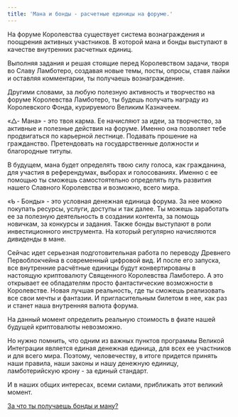```yaml
---
title: 'Мана и бонды - расчетные единицы на форуме.'
---
```


На форуме Королевства существует система вознаграждения и поощрения активных участников. В которой мана и бонды выступают в качестве внутренних расчетных единиц.

Выполняя задания и решая стоящие перед Королевством задачи, творя во Славу Ламботеро, создавая новые темы, посты, опросы, ставя лайки и оставляя комментарии, ты получаешь вознаграждение.

Другими словами, за любую полезную активность и творчество на форуме Королевства Ламботеро, ты будешь получать награду из Королевского Фонда, курируемого Великим Казначеем.

«△- Мана» - это твоя карма. Ее начисляют за идеи, за творчество, за активные и полезные действия на форуме. Именно она позволяет тебе продвигаться по карьерной лестнице. Подавать прошение на гражданство. Претендовать на государственные должности и благородные титулы.

В будущем, мана будет определять твою силу голоса, как гражданина, для участия в референдумах, выборах и голосованиях. Именно с ее помощью ты сможешь самостоятельно определять путь развития нашего Славного Королевства и возможно, всего мира.

«ᑲ - Бонды» - это условная денежная единица форума. За нее можно покупать ресурсы, услуги, доступы и так далее. Ты можешь заработать ее за полезную деятельность в создании контента, за помощь новичкам, за конкурсы и задания.
Также бонды выступают в роли инвестиционного инструмента. На который регулярно начисляются дивиденды в мане.

Сейчас идет серьезная подготовительная работа по переводу Древнего Первоблокчейна в современный цифровой вид. И после его запуска, все внутренние расчётные единицы будут конвертированы в настоящую криптовалюту Священного Королевства Ламботеро. А это открывает ее обладателям просто фантастические возможности в Королевстве.
Новая лучшая реальность, где ты сможешь реализовать все свои мечты и фантазии. И пригласительным билетом в нее, как раз и станет наша внутренняя валюта форума.

На данный момент определить реальную стоимость в фиате нашей будущей криптовалюты невозможно.

Но нужно помнить, что одним из важных пунктов программы Великой Интеграции является единая денежная единица, для всех ее участников и для всего мира. Поэтому, человечеству, в итоге придется принять наши правила, наши законы и нашу денежную единицу, ламботерийскую крону - за единый стандарт.

И в наших общих интересах, всеми силами, приближать этот великий момент.

[За что ты получаешь бонды и ману?](http:///svyashennoe-korolevstvo-lambotero/nashi-ministerstva/ministerstvo-blagosostoyaniya-i-procvetaniya/mana-i-bondy-raschetnye-edinicy-na-forume/za-chto-ty-poluchaesh-manu-i-bondy)
